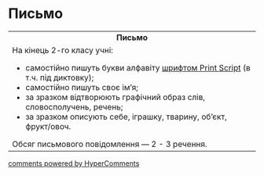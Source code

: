 <div id="hypercomments_widget" class="js-hypercomments-widget invisible"></div>

# Письмо

<table>
  <tr>
    <td align="center"><b>Письмо</b></td>
  </tr>
<td style="vertical-align:top !important;">
На кінець 2-го класу учні:
<ul>
<li>самостійно пишуть букви алфавіту <u>шрифтом Print Script</u> (в т.ч. під диктовку);</li>
<li>самостійно пишуть своє ім’я;</li>
<li>за зразком відтворюють графічний образ слів, словосполучень, речень;</li>
<li>за зразком описують себе, іграшку, тварину, об’єкт, фрукт/овоч.</li>
</ul>
Обсяг письмового повідомлення — 2 - 3 речення.<br>
</td>
</table>

<div class="js-hypercomments-container">
    <a href="http://hypercomments.com" class="hc-link" title="comments widget">comments powered by HyperComments</a>
</div>